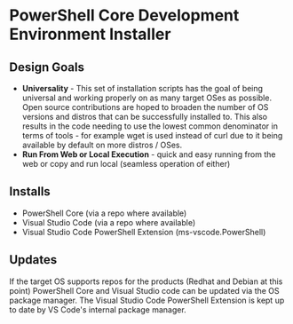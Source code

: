 
# PowerShell Core Development Environment Installer

## Design Goals
- **Universality** - This set of installation scripts has the goal of being universal and working properly on as many target OSes as possible.  Open source contributions are hoped to broaden the number of OS versions and distros that can be successfully installed to.  This also results in the code needing to use the lowest common denominator in terms of tools - for example wget is used instead of curl due to it being available by default on more distros / OSes.
- **Run From Web or Local Execution** - quick and easy running from the web or copy and run local (seamless operation of either)

## Installs
- PowerShell Core (via a repo where available)
- Visual Studio Code (via a repo where available)
- Visual Studio Code PowerShell Extension (ms-vscode.PowerShell)

## Updates
If the target OS supports repos for the products (Redhat and Debian at this point) PowerShell Core and Visual Studio code can be updated via the OS package manager.  The Visual Studio Code PowerShell Extension is kept up to date by VS Code's internal package manager.


